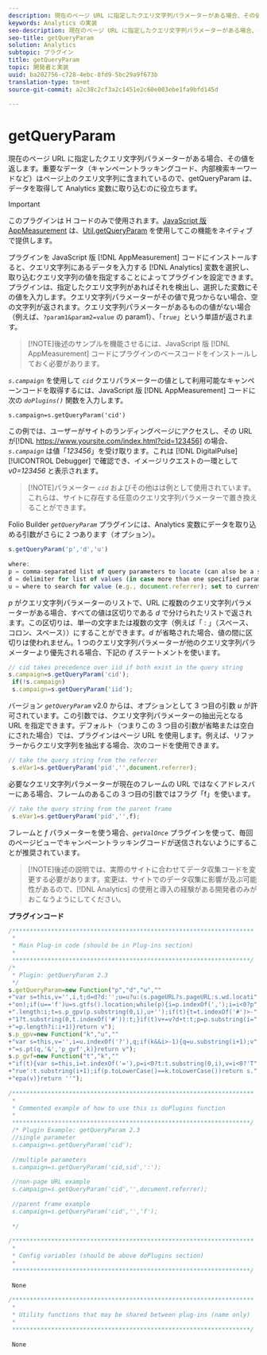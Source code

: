 ```yaml
---
description: 現在のページ URL に指定したクエリ文字列パラメーターがある場合、その値を返します。重要なデータ（キャンペーントラッキングコード、内部検索キーワードなど）はページ上のクエリ文字列に含まれているので、getQueryParam は、データを取得して Analytics 変数に取り込むのに役立ちます。
keywords: Analytics の実装
seo-description: 現在のページ URL に指定したクエリ文字列パラメーターがある場合、その値を返します。重要なデータ（キャンペーントラッキングコード、内部検索キーワードなど）はページ上のクエリ文字列に含まれているので、getQueryParam は、データを取得して Analytics 変数に取り込むのに役立ちます。
seo-title: getQueryParam
solution: Analytics
subtopic: プラグイン
title: getQueryParam
topic: 開発者と実装
uuid: ba202756-c728-4ebc-8fd9-5bc29a9f673b
translation-type: tm+mt
source-git-commit: a2c38c2cf3a2c1451e2c60e003ebe1fa9bfd145d

---
```



# getQueryParam

現在のページ URL に指定したクエリ文字列パラメーターがある場合、その値を返します。重要なデータ（キャンペーントラッキングコード、内部検索キーワードなど）はページ上のクエリ文字列に含まれているので、getQueryParam は、データを取得して Analytics 変数に取り込むのに役立ちます。

>[!IMPORTANT]
>
>このプラグインは H コードのみで使用されます。[JavaScript 版 AppMeasurement](../../../implement/js-implementation/c-appmeasurement-js/appmeasure-mjs.md#concept_F3957D7093A94216BD79F35CFC1557E8) は、[Util.getQueryParam](../../../implement/js-implementation/util-getqueryparam.md#concept_763AD2621BB44A3990204BE72D3C9FA5) を使用してこの機能をネイティブで提供します。

プラグインを JavaScript 版 [!DNL AppMeasurement] コードにインストールすると、クエリ文字列にあるデータを入力する [!DNL Analytics] 変数を選択し、取り込むクエリ文字列の値を指定することによってプラグインを設定できます。プラグインは、指定したクエリ文字列があればそれを検出し、選択した変数にその値を入力します。クエリ文字列パラメーターがその値で見つからない場合、空の文字列が返されます。クエリ文字列パラメーターがあるものの値がない場合（例えば、`?param1&param2=value` の param1）、「*`true`*」という単語が返されます。

> [!NOTE]後述のサンプルを機能させるには、JavaScript 版 [!DNL AppMeasurement] コードにプラグインのベースコードをインストールしておく必要があります。

*`s.campaign`* を使用して *`cid`* クエリパラメーターの値として利用可能なキャンペーンコードを取得するには、JavaScript 版 [!DNL AppMeasurement] コードに次の *`doPlugins()`* 関数を入力します。

`s.campaign=s.getQueryParam('cid')`

この例では、ユーザーがサイトのランディングページにアクセスし、その URL が[!DNL https://www.yoursite.com/index.html?cid=123456] の場合、*`s.campaign`* は値「*123456*」を受け取ります。これは [!DNL DigitalPulse] [!UICONTROL Debugger] で確認でき、イメージリクエストの一環として *v0=123456* と表示されます。

> [!NOTE]パラメーター *`cid`* およびその他はは例として使用されています。これらは、サイトに存在する任意のクエリ文字列パラメーターで置き換えることができます。

Folio Builder *`getQueryParam`* プラグインには、Analytics 変数にデータを取り込める引数がさらに 2 つあります（オプション）。

```js
s.getQueryParam('p','d','u') 
 
where: 
p = comma-separated list of query parameters to locate (can also be a single value with no comma) 
d = delimiter for list of values (in case more than one specified parameter is found) 
u = where to search for value (e.g., document.referrer); set to current page URL by default
```

*p* がクエリ文字列パラメーターのリストで、URL に複数のクエリ文字列パラメーターがある場合、すべての値は区切りである *d* で分けられたリストで返されます。この区切りは、単一の文字または複数の文字（例えば「 : 」（スペース、コロン、スペース））にすることができます。*d* が省略された場合、値の間に区切りは使われません。1 つのクエリ文字列パラメーターが他のクエリ文字列パラメーターより優先される場合、下記の *if* ステートメントを使います。

```js
// cid takes precedence over iid if both exist in the query string 
s.campaign=s.getQueryParam('cid'); 
 if(!s.campaign) 
 s.campaign=s.getQueryParam('iid'); 
```

バージョン *`getQueryParam`* v2.0 からは、オプションとして 3 つ目の引数 *u* が許可されています。この引数では、クエリ文字列パラメーターの抽出元となる URL を指定できます。デフォルト（つまりこの 3 つ目の引数が省略または空白にされた場合）では、プラグインはページ URL を使用します。例えば、リファラーからクエリ文字列を抽出する場合、次のコードを使用できます。

```js
// take the query string from the referrer 
 s.eVar1=s.getQueryParam('pid','',document.referrer); 
```

必要なクエリ文字列パラメーターが現在のフレームの URL ではなくアドレスバーにある場合、フレームのあるこの 3 つ目の引数ではフラグ「f」を使います。

```js
// take the query string from the parent frame 
 s.eVar1=s.getQueryParam('pid','',f); 
```

フレームと *f* パラメーターを使う場合、*`getValOnce`* プラグインを使って、毎回のページビューでキャンペーントラッキングコードが送信されないようにすることが推奨されています。

> [!NOTE]後述の説明では、実際のサイトに合わせてデータ収集コードを変更する必要があります。変更は、サイトでのデータ収集に影響が及ぶ可能性があるので、[!DNL Analytics] の使用と導入の経験がある開発者のみがおこなうようにしてください。

**プラグインコード**

```js
/******************************************************************** 
 * 
 * Main Plug-in code (should be in Plug-ins section) 
 * 
 *******************************************************************/ 
/* 
 * Plugin: getQueryParam 2.3 
 */ 
s.getQueryParam=new Function("p","d","u","" 
+"var s=this,v='',i,t;d=d?d:'';u=u?u:(s.pageURL?s.pageURL:s.wd.locati" 
+"on);if(u=='f')u=s.gtfs().location;while(p){i=p.indexOf(',');i=i<0?p" 
+".length:i;t=s.p_gpv(p.substring(0,i),u+'');if(t){t=t.indexOf('#')>-" 
+"1?t.substring(0,t.indexOf('#')):t;}if(t)v+=v?d+t:t;p=p.substring(i=" 
+"=p.length?i:i+1)}return v"); 
s.p_gpv=new Function("k","u","" 
+"var s=this,v='',i=u.indexOf('?'),q;if(k&&i>-1){q=u.substring(i+1);v" 
+"=s.pt(q,'&','p_gvf',k)}return v"); 
s.p_gvf=new Function("t","k","" 
+"if(t){var s=this,i=t.indexOf('='),p=i<0?t:t.substring(0,i),v=i<0?'T" 
+"rue':t.substring(i+1);if(p.toLowerCase()==k.toLowerCase())return s." 
+"epa(v)}return ''"); 
 
/******************************************************************** 
 * 
 * Commented example of how to use this is doPlugins function 
 * 
 *******************************************************************/ 
 /* Plugin Example: getQueryParam 2.3 
 //single parameter 
 s.campaign=s.getQueryParam('cid'); 
 
 //multiple parameters 
 s.campaign=s.getQueryParam('cid,sid',':'); 
 
 //non-page URL example 
 s.campaign=s.getQueryParam('cid','',document.referrer); 
 
 //parent frame example 
 s.campaign=s.getQueryParam('cid','','f'); 
 
 */ 
 
/******************************************************************** 
 * 
 * Config variables (should be above doPlugins section) 
 * 
 *******************************************************************/ 
 
 None 
 
/******************************************************************** 
 * 
 * Utility functions that may be shared between plug-ins (name only) 
 * 
 *******************************************************************/ 
  
 None
```

